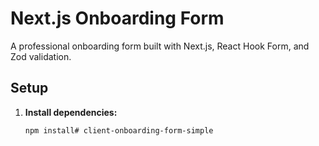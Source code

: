 # Next.js Onboarding Form

A professional onboarding form built with Next.js, React Hook Form, and Zod validation.

## Setup

1. **Install dependencies:**
   ```bash
   npm install#   c l i e n t - o n b o a r d i n g - f o r m - s i m p l e  
 
